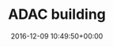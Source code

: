 ---
title:		"ADAC building"
type:		"photos"
mediatype:		"upload"
location:		"Berlin, Germany"
date:		"2016-12-09 10:49:50+00:00"
album:		"experimental"
filename:		"adac-building.md"
series:		"architecture"
cl_public_id:		"experimental/adac-building"
cl_version:		1497004405
format:		"tiff"
bytes:		4368980
width:		2158
height:		1440
colours:
- "#C6C5C8"
- "#151413"
- "#7E6F56"
- "#8D8987"
- "#070605"
- "#080505"
- "#313032"
- "#232525"
- "#C7C5C7"
- "#B9B5B4"
- "#888588"
exposure_mode:		"Auto"
program:		"Aperture-priority AE"
aperture:		"8.0"
focal_length:		"44.0 mm"
iso:		"200"
shutter_speed:		"1/160"
metering:		"Multi-segment"
flash:		"Off, Did not fire"
white_balance:		"Custom"
colour_temp:		"6200"
has_crop:		"false"
orientation:		"Horizontal (normal)"
camera_model:		"NIKON D800"
lens_info:		"24-70mm f/2.8"
artist: "Matt Finucane"
x_resolution:		"300"
y_resolution:		"300"
---
